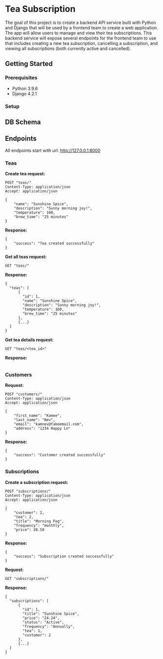 # Tea Subscription
The goal of this project is to create a backend API service built with Python and Django that will be used by a frontend team to create a web application. The app will allow users to manage and view their tea subscriptions. This backend service will expose several endpoints for the frontend team to use that includes creating a new tea subscription, cancelling a subscription, and viewing all subscriptions (both currently active and cancelled).

## Getting Started
### Prerequisites
* Python 3.9.6
* Django 4.2.1

### Setup


## DB Schema

## Endpoints
All endpoints start with url: http://127.0.0.1:8000

### Teas 
**Create tea request:**
```
POST "teas/"
Content-Type: application/json
Accept: application/json

{
    "name": "Sunshine Spice",
    "description": "Sunny morning joy!",
    "temperature": 160,
    "brew_time": "25 minutes"
}
```

**Response:**
```
{
    "success": "Tea created successfully"
}
```

**Get all teas request:**
```
GET "teas/"
```

**Response:**
```
{
  "teas": [
      {
        "id": 1,
        "name": "Sunshine Spice",
        "description": "Sunny morning joy!",
        "temperature": 160,
        "brew_time": "25 minutes"
      },
      {...}
  ]
}
```

**Get tea details request:**
```
GET "teas/<tea_id>"
```

**Response:**
```

```

### Customers 
**Request:**
```
POST "customers/"
Content-Type: application/json
Accept: application/json

{
    "first_name": "Kamee",
    "last_name": "Nev",
    "email": "kamnev@fakeemail.com",
    "address": "1234 Happy Ln"
}
```

**Response:**
```
{
    "success": "Customer created successfully"
}
```

### Subscriptions
**Create a subscription request:**
```
POST "subscriptions/"
Content-Type: application/json
Accept: application/json

{
    "customer": 2,
    "tea": 2,
    "title": "Morning Fog",
    "frequency": "monthly",
    "price": 28.50
}
```

**Response:**
```
{
    "success": "Subscription created successfully"
}
```

**Request:**
```
GET "subscriptions/"
```

**Response:**
```
{
  "subscriptions": [
      {
        "id": 1,
        "title": "Sunshine Spice",
        "price": "24.24",
        "status": "Active",
        "frequency": "Annually",
        "tea": 1,
        "customer": 2
      },
      {...}
  ]
}
```
